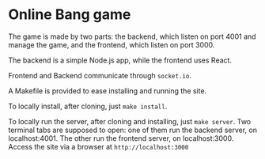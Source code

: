 # Online Bang game
The game is made by two parts: the backend, which listen on port 4001 and manage the game, and the frontend, which listen on port 3000.

The backend is a simple Node.js app, while the frontend uses React.

Frontend and Backend communicate through `socket.io`.

A Makefile is provided to ease installing and running the site.

To locally install, after cloning, just `make install`.

To locally run the server, after cloning and installing, just `make server`. Two terminal tabs are supposed to open: one of them run the backend server, on localhost:4001. The other run the frontend server, on localhost:3000. Access the site via a browser at `http://localhost:3000`
